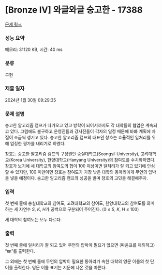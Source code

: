 # [Bronze IV] 와글와글 숭고한 - 17388 

[문제 링크](https://www.acmicpc.net/problem/17388) 

### 성능 요약

메모리: 31120 KB, 시간: 40 ms

### 분류

구현

### 제출 일자

2024년 1월 30일 09:29:35

### 문제 설명

<p>숭고한 알고리즘 캠프가 다가오고 있고 방학이 되어서까지도 각 대학들의 협업은 계속되고 있다. 그럼에도 불구하고 운영진들과 강사진들이 각자의 일정 때문에 바빠 계획에 차질이 조금씩 생기고 있다. 숭고한 알고리즘 캠프의 대표인 창호는 효율적인 일처리를 위해 엄정한 평가를 내리기로 하였다.</p>

<p>창호는 숭고한 알고리즘 캠프의 구성원인 숭실대학교(Soongsil University), 고려대학교(Korea University), 한양대학교(Hanyang University)의 참여도를 수치화하였다. 창호가 보기에 세 대학교의 참여도의 합이 100 이상이면 일처리가 잘 되고 있기에 안심할 수 있지만, 100 미만이면 창호는 참여도가 가장 낮은 대학의 동아리에게 무언의 압박을 넣을 예정이다. 숭고한 알고리즘 캠프의 성공을 빌며 창호의 고민을 해결해주자.</p>

### 입력 

 <p>첫 번째 줄에 숭실대학교의 참여도, 고려대학교의 참여도, 한양대학교의 참여도를 의미하는 세 자연수 <em>S</em>, <em>K</em>, <em>H</em>가 공백으로 구분되어 주어진다. (0 ≤ <em>S</em>, <em>K</em>, <em>H</em> ≤ 100)</p>

<p>세 대학의 참여도는 모두 다르다.</p>

### 출력 

 <p>첫 번째 줄에 일처리가 잘 되고 있어 무언의 압박이 필요가 없으면 (따옴표를 제외하고) “<code>OK</code>”를 출력한다.</p>

<p>그 외에는 첫 번째 줄에 무언의 압박이 필요한 동아리가 속한 대학의 영문 이름의 첫 단어를 출력한다. 영문 이름 표기는 지문에 나온 것을 따른다.</p>

